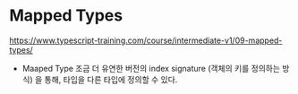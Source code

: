# Mapped Types

https://www.typescript-training.com/course/intermediate-v1/09-mapped-types/

- Maaped Type 조금 더 유연한 버전의 index signature (객체의 키를 정의하는 방식) 을 통해, 타입을 다른 타입에 정의할 수 있다.